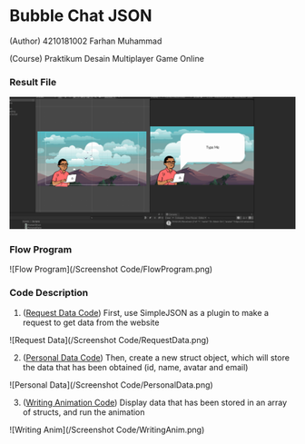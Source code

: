 # Bubble Chat JSON
(Author) 4210181002 Farhan Muhammad

(Course) Praktikum Desain Multiplayer Game Online

### Result File
![Result File](/BubbleChat.gif)

### Flow Program
![Flow Program](/Screenshot Code/FlowProgram.png)

### Code Description

1. ([Request Data Code](BubbleChat/Assets/Scripts/RequestData.cs)) First, use SimpleJSON as a plugin to make a request to get data from the website

![Request Data](/Screenshot Code/RequestData.png)

2. ([Personal Data Code](BubbleChat/Assets/Scripts/PersonalData.cs)) Then, create a new struct object, which will store the data that has been obtained (id, name, avatar and email)

![Personal Data](/Screenshot Code/PersonalData.png)

3. ([Writing Animation Code](BubbleChat/Assets/Scripts/WritingAnimation.cs)) Display data that has been stored in an array of structs, and run the animation

![Writing Anim](/Screenshot Code/WritingAnim.png)
